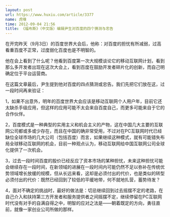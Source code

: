 ```yaml
---
layout: post
url: https://www.huxiu.com/article/3377
name: 虎嗅
time: 2012-09-04 21:56
title: 《福布斯》（中文版）编辑尹生对百度的四个猜测与忠告
---
```

在开完昨天（9月3日）的百度世界大会后，他称：对百度的担忧有所减弱，过高看重百度不正常，过度弱化百度也是不明智的。

他在会上看到了什么呢？他看到百度第一次大规模谈论它的移动互联网计划，看到那么多开发者出现在这次大会上，看到百度在鼓励开发者碎片化的创新，而自己明确定位于平台运营商。

在这篇文章最后，尹生提到他对百度的四点猜测或忠告。我们先把它们放在这，过一段时间再来验证：

1，如果不出意外，明年的百度世界大会应该是移动互联网个人用户年，目前它还太缺杀手级应用，但这样的应用可能不太会来自百度自己，而更多可能来自于它的合作伙伴。

2，百度模式是一种典型的实用主义和机会主义的产物，这在中国几大主要的互联网公司都或多或少存在，而且在中国的确非常受用，不过对在PC互联网时代已经缺位全球市场的几大公司（包括百度）而言，如果继续这种模式，就有可能错失布局全球移动互联网的机会，目前一种观点认为，移动互联网给中国互联网公司全球化提供了一次机会。

3，过去一段时间百度的股价已经反应了资本市场的某种担忧，未来这种担忧可能会继续存在一段时间，在新领域的进展在一段时间内可能仍然不足以弥补在传统优势领域增长放缓的规模，但从长远来看，这却是必须付出的代价，也是类似的转型必须付出的代价：既然已经回到了较低的平缓地带，何不就地扎营，蓄势待发？

4，面对不确定的挑战时，最好的做法是：切忌继续回到过去摇摆不定的老路，在自己介入和扶持第三方开发者和服务提供者之间摇摆不定，继续停留在PC互联网时代没有对手的自满自得之中，明智的应对之法是——朝着既定的方向，勇往直前，就像一家创业公司所做的那样。

